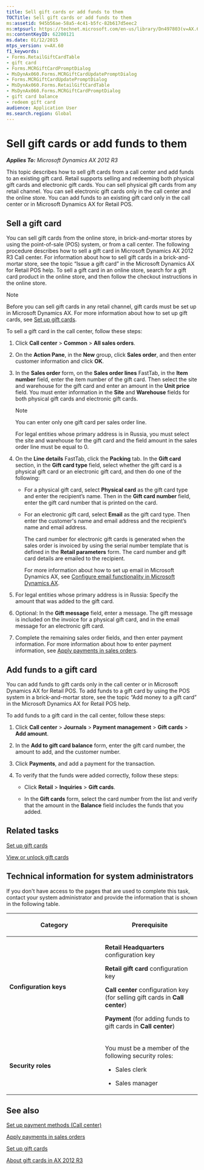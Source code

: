 ```yaml
---
title: Sell gift cards or add funds to them
TOCTitle: Sell gift cards or add funds to them
ms:assetid: 945b56ae-58a5-4c41-b5fc-82b617d5eec2
ms:mtpsurl: https://technet.microsoft.com/en-us/library/Dn497803(v=AX.60)
ms:contentKeyID: 62200121
ms.date: 01/12/2015
mtps_version: v=AX.60
f1_keywords:
- Forms.RetailGiftCardTable
- gift card
- Forms.MCRGiftCardPromptDialog
- MsDynAx060.Forms.MCRGiftCardUpdatePromptDialog
- Forms.MCRGiftCardUpdatePromptDialog
- MsDynAx060.Forms.RetailGiftCardTable
- MsDynAx060.Forms.MCRGiftCardPromptDialog
- gift card balance
- redeem gift card
audience: Application User
ms.search.region: Global
---
```


# Sell gift cards or add funds to them 


_**Applies To:** Microsoft Dynamics AX 2012 R3_

This topic describes how to sell gift cards from a call center and add funds to an existing gift card. Retail supports selling and redeeming both physical gift cards and electronic gift cards. You can sell physical gift cards from any retail channel. You can sell electronic gift cards only in the call center and the online store. You can add funds to an existing gift card only in the call center or in Microsoft Dynamics AX for Retail POS.

## Sell a gift card

You can sell gift cards from the online store, in brick-and-mortar stores by using the point-of-sale (POS) system, or from a call center. The following procedure describes how to sell a gift card in Microsoft Dynamics AX 2012 R3 Call center. For information about how to sell gift cards in a brick-and-mortar store, see the topic “Issue a gift card” in the Microsoft Dynamics AX for Retail POS help. To sell a gift card in an online store, search for a gift card product in the online store, and then follow the checkout instructions in the online store.


> [!NOTE]
> <P>Before you can sell gift cards in any retail channel, gift cards must be set up in Microsoft Dynamics AX. For more information about how to set up gift cards, see <A href="set-up-gift-cards.md">Set up gift cards</A>.</P>



To sell a gift card in the call center, follow these steps:

1.  Click **Call center** \> **Common** \> **All sales orders**.

2.  On the **Action Pane**, in the **New** group, click **Sales order**, and then enter customer information and click **OK**.

3.  In the **Sales order** form, on the **Sales order lines** FastTab, in the **Item number** field, enter the item number of the gift card. Then select the site and warehouse for the gift card and enter an amount in the **Unit price** field. You must enter information in the **Site** and **Warehouse** fields for both physical gift cards and electronic gift cards.
    

    > [!NOTE]
    > <P>You can enter only one gift card per sales order line.</P>
    > <P>For legal entities whose primary address is in Russia, you must select the site and warehouse for the gift card and the field amount in the sales order line must be equal to 0.</P>



4.  On the **Line details** FastTab, click the **Packing** tab. In the **Gift card** section, in the **Gift card type** field, select whether the gift card is a physical gift card or an electronic gift card, and then do one of the following:
    
      - For a physical gift card, select **Physical card** as the gift card type and enter the recipient’s name. Then in the **Gift card number** field, enter the gift card number that is printed on the card.
    
      - For an electronic gift card, select **Email** as the gift card type. Then enter the customer's name and email address and the recipient’s name and email address.
        
        The card number for electronic gift cards is generated when the sales order is invoiced by using the serial number template that is defined in the **Retail parameters** form. The card number and gift card details are emailed to the recipient.
        
        For more information about how to set up email in Microsoft Dynamics AX, see [Configure email functionality in Microsoft Dynamics AX](configure-email-functionality-in-microsoft-dynamics-ax.md).

5.  For legal entities whose primary address is in Russia: Specify the amount that was added to the gift card.

6.  Optional: In the **Gift message** field, enter a message. The gift message is included on the invoice for a physical gift card, and in the email message for an electronic gift card.

7.  Complete the remaining sales order fields, and then enter payment information. For more information about how to enter payment information, see [Apply payments in sales orders](apply-payments-in-sales-orders.md).

## Add funds to a gift card

You can add funds to gift cards only in the call center or in Microsoft Dynamics AX for Retail POS. To add funds to a gift card by using the POS system in a brick-and-mortar store, see the topic “Add money to a gift card” in the Microsoft Dynamics AX for Retail POS help.

To add funds to a gift card in the call center, follow these steps:

1.  Click **Call center** \> **Journals** \> **Payment management** \> **Gift cards** \> **Add amount**.

2.  In the **Add to gift card balance** form, enter the gift card number, the amount to add, and the customer number.

3.  Click **Payments**, and add a payment for the transaction.

4.  To verify that the funds were added correctly, follow these steps:
    
      - Click **Retail** \> **Inquiries** \> **Gift cards**.
    
      - In the **Gift cards** form, select the card number from the list and verify that the amount in the **Balance** field includes the funds that you added.

## Related tasks

[Set up gift cards](set-up-gift-cards.md)

[View or unlock gift cards](view-or-unlock-gift-cards.md)

## Technical information for system administrators

If you don't have access to the pages that are used to complete this task, contact your system administrator and provide the information that is shown in the following table.

<table>
<colgroup>
<col style="width: 50%" />
<col style="width: 50%" />
</colgroup>
<thead>
<tr class="header">
<th><p>Category</p></th>
<th><p>Prerequisite</p></th>
</tr>
</thead>
<tbody>
<tr class="odd">
<td><p><strong>Configuration keys</strong></p></td>
<td><p><strong>Retail Headquarters</strong> configuration key</p>
<p><strong>Retail gift card</strong> configuration key</p>
<p><strong>Call center</strong> configuration key (for selling gift cards in <strong>Call center</strong>)</p>
<p><strong>Payment</strong> (for adding funds to gift cards in <strong>Call center</strong>)</p></td>
</tr>
<tr class="even">
<td><p><strong>Security roles</strong></p></td>
<td><p>You must be a member of the following security roles:</p>
<ul>
<li><p>Sales clerk</p></li>
<li><p>Sales manager</p></li>
</ul></td>
</tr>
</tbody>
</table>


## See also

[Set up payment methods (Call center)](set-up-payment-methods-call-center.md)

[Apply payments in sales orders](apply-payments-in-sales-orders.md)

[Set up gift cards](set-up-gift-cards.md)

[About gift cards in AX 2012 R3](about-gift-cards-in-ax-2012-r3.md)

  



